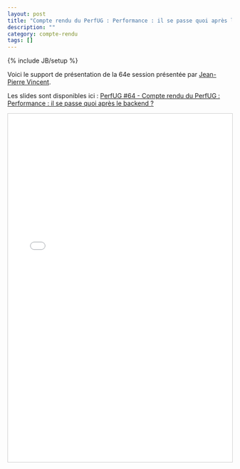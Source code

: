 ```yaml
---
layout: post
title: "Compte rendu du PerfUG : Performance : il se passe quoi après le backend ?"
description: ""
category: compte-rendu
tags: []
---
```

{% include JB/setup %}

Voici le support de présentation de la 64e session présentée par [Jean-Pierre Vincent](https://twitter.com/theystolemynick).
<!-- more -->


Les slides sont disponibles ici : [PerfUG #64 - Compte rendu du PerfUG : Performance : il se passe quoi après le backend ?]({site.url}}/assets/files/PerfUG64.pdf)

<iframe src="/assets/files/PerfUG64.pdf" width="940" height="783" frameborder="0" marginwidth="0" marginheight="0" scrolling="no" style="border:1px solid #CCC; border-width:1px; margin-bottom:5px; max-width: 100%;" allowfullscreen> </iframe>
